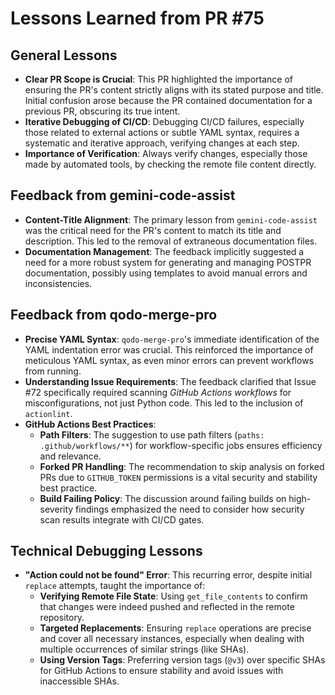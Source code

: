 # Lessons Learned from PR #75

## General Lessons

*   **Clear PR Scope is Crucial**: This PR highlighted the importance of ensuring the PR's content strictly aligns with its stated purpose and title. Initial confusion arose because the PR contained documentation for a previous PR, obscuring its true intent.
*   **Iterative Debugging of CI/CD**: Debugging CI/CD failures, especially those related to external actions or subtle YAML syntax, requires a systematic and iterative approach, verifying changes at each step.
*   **Importance of Verification**: Always verify changes, especially those made by automated tools, by checking the remote file content directly.

## Feedback from gemini-code-assist

*   **Content-Title Alignment**: The primary lesson from `gemini-code-assist` was the critical need for the PR's content to match its title and description. This led to the removal of extraneous documentation files.
*   **Documentation Management**: The feedback implicitly suggested a need for a more robust system for generating and managing POSTPR documentation, possibly using templates to avoid manual errors and inconsistencies.

## Feedback from qodo-merge-pro

*   **Precise YAML Syntax**: `qodo-merge-pro`'s immediate identification of the YAML indentation error was crucial. This reinforced the importance of meticulous YAML syntax, as even minor errors can prevent workflows from running.
*   **Understanding Issue Requirements**: The feedback clarified that Issue #72 specifically required scanning *GitHub Actions workflows* for misconfigurations, not just Python code. This led to the inclusion of `actionlint`.
*   **GitHub Actions Best Practices**:
    *   **Path Filters**: The suggestion to use path filters (`paths: .github/workflows/**`) for workflow-specific jobs ensures efficiency and relevance.
    *   **Forked PR Handling**: The recommendation to skip analysis on forked PRs due to `GITHUB_TOKEN` permissions is a vital security and stability best practice.
    *   **Build Failing Policy**: The discussion around failing builds on high-severity findings emphasized the need to consider how security scan results integrate with CI/CD gates.

## Technical Debugging Lessons

*   **"Action could not be found" Error**: This recurring error, despite initial `replace` attempts, taught the importance of:
    *   **Verifying Remote File State**: Using `get_file_contents` to confirm that changes were indeed pushed and reflected in the remote repository.
    *   **Targeted Replacements**: Ensuring `replace` operations are precise and cover all necessary instances, especially when dealing with multiple occurrences of similar strings (like SHAs).
    *   **Using Version Tags**: Preferring version tags (`@v3`) over specific SHAs for GitHub Actions to ensure stability and avoid issues with inaccessible SHAs.
